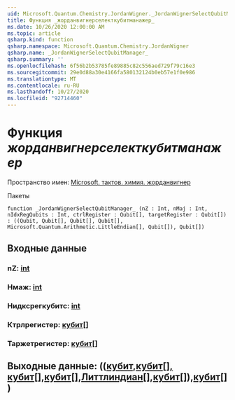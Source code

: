 ```yaml
---
uid: Microsoft.Quantum.Chemistry.JordanWigner._JordanWignerSelectQubitManager_
title: Функция _жорданвигнерселекткубитманажер_
ms.date: 10/26/2020 12:00:00 AM
ms.topic: article
qsharp.kind: function
qsharp.namespace: Microsoft.Quantum.Chemistry.JordanWigner
qsharp.name: _JordanWignerSelectQubitManager_
qsharp.summary: ''
ms.openlocfilehash: 6f56b2b53785fe89885c82c556aed729f79c16e3
ms.sourcegitcommit: 29e0d88a30e4166fa580132124b0eb57e1f0e986
ms.translationtype: MT
ms.contentlocale: ru-RU
ms.lasthandoff: 10/27/2020
ms.locfileid: "92714460"
---
```

# <a name="_jordanwignerselectqubitmanager_-function"></a>Функция _жорданвигнерселекткубитманажер_

Пространство имен: [Microsoft. тактов. химия. жорданвигнер](xref:Microsoft.Quantum.Chemistry.JordanWigner)

Пакеты [](https://nuget.org/packages/)




```qsharp
function _JordanWignerSelectQubitManager_ (nZ : Int, nMaj : Int, nIdxRegQubits : Int, ctrlRegister : Qubit[], targetRegister : Qubit[]) : ((Qubit, Qubit[], Qubit[], Qubit[], Microsoft.Quantum.Arithmetic.LittleEndian[], Qubit[]), Qubit[])
```


## <a name="input"></a>Входные данные

### <a name="nz--int"></a>nZ: [int](xref:microsoft.quantum.lang-ref.int)




### <a name="nmaj--int"></a>Нмаж: [int](xref:microsoft.quantum.lang-ref.int)




### <a name="nidxregqubits--int"></a>Нидксрегкубитс: [int](xref:microsoft.quantum.lang-ref.int)




### <a name="ctrlregister--qubit"></a>Ктрлрегистер: [кубит](xref:microsoft.quantum.lang-ref.qubit)[]




### <a name="targetregister--qubit"></a>Таржетрегистер: [кубит](xref:microsoft.quantum.lang-ref.qubit)[]





## <a name="output--qubitqubitqubitqubitlittleendianqubitqubit"></a>Выходные данные: (([кубит](xref:microsoft.quantum.lang-ref.qubit),[кубит](xref:microsoft.quantum.lang-ref.qubit)[][, кубит](xref:microsoft.quantum.lang-ref.qubit)[],[кубит](xref:microsoft.quantum.lang-ref.qubit)[],[Литтлиндиан](xref:Microsoft.Quantum.Arithmetic.LittleEndian)[],[кубит](xref:microsoft.quantum.lang-ref.qubit)[]),[кубит](xref:microsoft.quantum.lang-ref.qubit)[])

